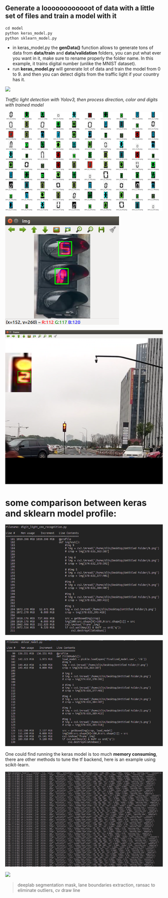 ## Generate a loooooooooooot of data with a little set of files and train a model with it

```
cd model
python keras_model.py
python sklearn_model.py
```


* in keras_model.py the **genData()** function allows to generate tons of data from **data/train** and **data/validation** folders, you can put what ever you want in it, make sure to rename properly the folder name. In this example, it trains digital number (unlike the MNIST dataset).
* run **keras_model.py** will generate lot of data and train the model from 0 to 9. and then you can detect digits from the traffic light if your country has it.

![](readme_pics/tl_detect.gif)

*Traffic light detection with Yolov3, then process direction, color and digits with trained model*

![alt text](https://github.com/linzhibo/some_nn_ml_stuff/blob/master/readme_pics/genData.png "this is image zero")

![alt text](https://github.com/linzhibo/some_nn_ml_stuff/blob/master/readme_pics/digit_recog_2.png "this is image un")

![alt text](https://github.com/linzhibo/some_nn_ml_stuff/blob/master/readme_pics/detect_2.png "this is image deux")

# some comparison between keras and sklearn model profile:
![alt text](https://github.com/linzhibo/some_nn_ml_stuff/blob/master/readme_pics/profile_keras.png "this is image trois")

![alt text](https://github.com/linzhibo/some_nn_ml_stuff/blob/master/readme_pics/profile_sklearn.png "this is image quatre")

One could find running the keras model is too much **memory consuming**, there are other methods to tune the tf backend, here is an example using scikit-learn.

![](readme_pics/hyperParametersTuning.png)

![](readme_pics/lane_boundaries_extract_1.gif)
> deeplab segmentation mask, lane boundaries extraction, ransac to eliminate outliers, cv draw line
